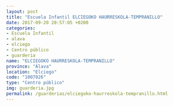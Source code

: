 ```yaml
---
layout: post
title: "Escuela Infantil ELCIEGOKO HAURRESKOLA-TEMPRANILLO"
date: 2017-09-20 20:57:05 +0200
categories:
- Escuela Infantil
- alava
- elciego
- Centro público
- guarderia
name: "ELCIEGOKO HAURRESKOLA-TEMPRANILLO"
province: "Álava"
location: "Elciego"
code: "1007026"
type: "Centro público"
img: guarderia.jpg
permalink: /guarderias/elciegoko-haurreskola-tempranillo.html
---
```

